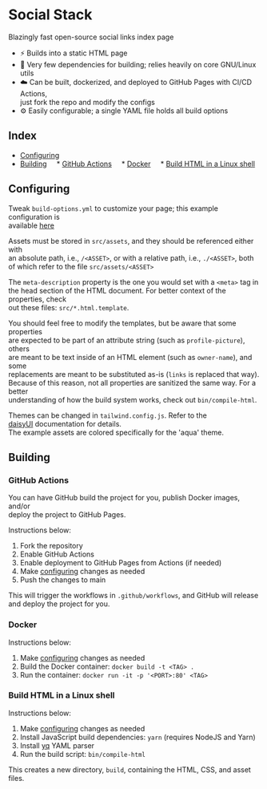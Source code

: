# Social Stack
Blazingly fast open-source social links index page

* ⚡ Builds into a static HTML page
* 🚫 Very few dependencies for building; relies heavily on core GNU/Linux utils
* ☁️ Can be built, dockerized, and deployed to GitHub Pages with CI/CD Actions,\
just fork the repo and modify the configs
* ⚙️ Easily configurable; a single YAML file holds all build options

## Index
* [Configuring](#configuring)
* [Building](#building)
    * [GitHub Actions](#github-actions)
    * [Docker](#docker)
    * [Build HTML in a Linux shell](#build-html-in-a-linux-shell)

## Configuring
Tweak `build-options.yml` to customize your page; this example configuration is\
available [here](https://atomicul.github.io/social-stack)

Assets must be stored in `src/assets`, and they should be referenced either with\
an absolute path, i.e., `/<ASSET>`, or with a relative path, i.e., `./<ASSET>`, both\
of which refer to the file `src/assets/<ASSET>`

The `meta-description` property is the one you would set with a `<meta>` tag in\
the head section of the HTML document. For better context of the properties, check\
out these files: `src/*.html.template`.

You should feel free to modify the templates, but be aware that some properties\
are expected to be part of an attribute string (such as `profile-picture`), others\
are meant to be text inside of an HTML element (such as `owner-name`), and some\
replacements are meant to be substituted as-is (`links` is replaced that way).\
Because of this reason, not all properties are sanitized the same way. For a better\
understanding of how the build system works, check out `bin/compile-html`.

Themes can be changed in `tailwind.config.js`. Refer to the\
[daisyUI](https://v4.daisyui.com/docs/themes) documentation for details.\
The example assets are colored specifically for the 'aqua' theme.

## Building
### GitHub Actions
You can have GitHub build the project for you, publish Docker images, and/or\
deploy the project to GitHub Pages.

Instructions below:
1. Fork the repository
2. Enable GitHub Actions
3. Enable deployment to GitHub Pages from Actions (if needed)
4. Make [configuring](#configuring) changes as needed
5. Push the changes to main

This will trigger the workflows in `.github/workflows`, and GitHub will release\
and deploy the project for you.

### Docker
Instructions below:
1. Make [configuring](#configuring) changes as needed
2. Build the Docker container: `docker build -t <TAG> .`
3. Run the container: `docker run -it -p '<PORT>:80' <TAG>`

### Build HTML in a Linux shell
Instructions below:
1. Make [configuring](#configuring) changes as needed
2. Install JavaScript build dependencies: `yarn` (requires NodeJS and Yarn)
3. Install [yq](https://github.com/mikefarah/yq) YAML parser
4. Run the build script: `bin/compile-html`

This creates a new directory, `build`, containing the HTML, CSS, and asset files.
